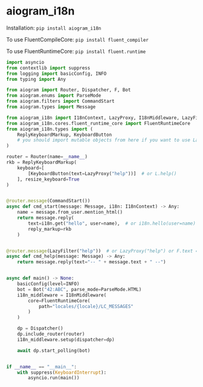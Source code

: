 # aiogram_i18n

Installation:
```pip install aiogram_i18n```

To use FluentCompileCore:
```pip install fluent_compiler```

To use FluentRuntimeCore:
```pip install fluent.runtime```

```python
import asyncio
from contextlib import suppress
from logging import basicConfig, INFO
from typing import Any

from aiogram import Router, Dispatcher, F, Bot
from aiogram.enums import ParseMode
from aiogram.filters import CommandStart
from aiogram.types import Message

from aiogram_i18n import I18nContext, LazyProxy, I18nMiddleware, LazyFilter
from aiogram_i18n.cores.fluent_runtime_core import FluentRuntimeCore
from aiogram_i18n.types import (
    ReplyKeyboardMarkup, KeyboardButton
    # you should import mutable objects from here if you want to use LazyProxy in them
)

router = Router(name=__name__)
rkb = ReplyKeyboardMarkup(
    keyboard=[
        [KeyboardButton(text=LazyProxy("help"))]  # or L.help()
    ], resize_keyboard=True
)


@router.message(CommandStart())
async def cmd_start(message: Message, i18n: I18nContext) -> Any:
    name = message.from_user.mention_html()
    return message.reply(
        text=i18n.get("hello", user=name),  # or i18n.hello(user=name)
        reply_markup=rkb
    )


@router.message(LazyFilter("help"))  # or LazyProxy("help") or F.text == LazyProxy("help")
async def cmd_help(message: Message) -> Any:
    return message.reply(text="-- " + message.text + " --")


async def main() -> None:
    basicConfig(level=INFO)
    bot = Bot("42:ABC", parse_mode=ParseMode.HTML)
    i18n_middleware = I18nMiddleware(
        core=FluentRuntimeCore(
            path="locales/{locale}/LC_MESSAGES"
        )
    )

    dp = Dispatcher()
    dp.include_router(router)
    i18n_middleware.setup(dispatcher=dp)

    await dp.start_polling(bot)


if __name__ == "__main__":
    with suppress(KeyboardInterrupt):
        asyncio.run(main())
```

